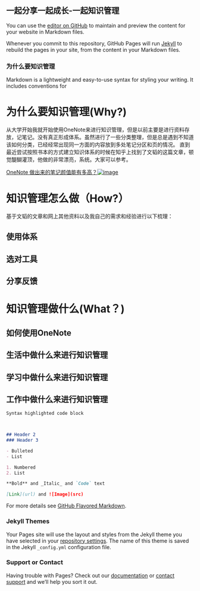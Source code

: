 ## 一起分享一起成长-一起知识管理

You can use the [editor on GitHub](https://github.com/xigyou/Luke.github.io/edit/master/README.md) to maintain and preview the content for your website in Markdown files.

Whenever you commit to this repository, GitHub Pages will run [Jekyll](https://jekyllrb.com/) to rebuild the pages in your site, from the content in your Markdown files.

### 为什么要知识管理

Markdown is a lightweight and easy-to-use syntax for styling your writing. It includes conventions for


# 为什么要知识管理(Why?)

从大学开始我就开始使用OneNote来进行知识管理，但是以前主要是进行资料存放，记笔记。没有真正形成体系。虽然进行了一些分类整理，但是总是遇到不知道该如何分类，已经经常出现同一方面的内容放到多处笔记分区和页的情况。
直到最近尝试按照书本的方式建立知识体系的时候在知乎上找到了文韬的这篇文章，顿觉醍醐灌顶，他做的非常漂亮，系统。大家可以参考。

[OneNote 做出来的笔记颜值能有多高？![image](https://user-images.githubusercontent.com/8529190/128592430-9f078a47-697f-4643-960a-e92e3432d3d5.png)
]()

# 知识管理怎么做（How?）
基于文韬的文章和网上其他资料以及我自己的需求和经验进行以下梳理：

## 使用体系

## 选对工具

## 分享反馈

# 知识管理做什么(What？)

## 如何使用OneNote

## 生活中做什么来进行知识管理

## 学习中做什么来进行知识管理

## 工作中做什么来进行知识管理

```markdown
Syntax highlighted code block



## Header 2
### Header 3

- Bulleted
- List

1. Numbered
2. List

**Bold** and _Italic_ and `Code` text

[Link](url) and ![Image](src)
```

For more details see [GitHub Flavored Markdown](https://guides.github.com/features/mastering-markdown/).

### Jekyll Themes

Your Pages site will use the layout and styles from the Jekyll theme you have selected in your [repository settings](https://github.com/xigyou/Luke.github.io/settings). The name of this theme is saved in the Jekyll `_config.yml` configuration file.

### Support or Contact

Having trouble with Pages? Check out our [documentation](https://help.github.com/categories/github-pages-basics/) or [contact support](https://github.com/contact) and we’ll help you sort it out.
